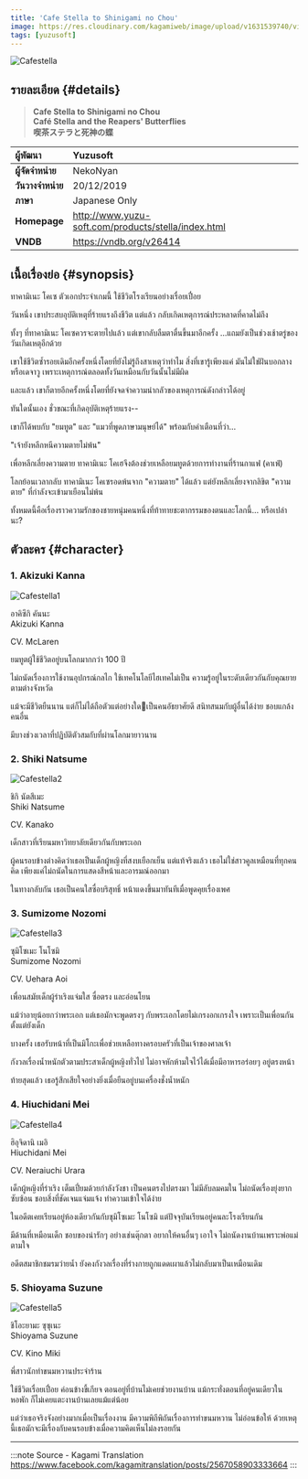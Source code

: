 ```yaml
---
title: 'Cafe Stella to Shinigami no Chou'
image: https://res.cloudinary.com/kagamiweb/image/upload/v1631539740/visualnovel/preview/cafestella.jpg
tags: [yuzusoft]
---
```


![Cafestella](https://res.cloudinary.com/kagamiweb/image/upload/v1631539740/visualnovel/preview/cafestella.jpg)

## รายละเอียด {#details}

> **Cafe Stella to Shinigami no Chou**  
> **Café Stella and the Reapers' Butterflies**  
> **喫茶ステラと死神の蝶**

| ผู้พัฒนา | Yuzusoft |
| :---- | :---- |
| **ผู้จัดจำหน่าย** | NekoNyan |
| **วันวางจำหน่าย** | 20/12/2019 |
| **ภาษา** | Japanese Only |
| **Homepage** | http://www.yuzu-soft.com/products/stella/index.html |
| **VNDB** | https://vndb.org/v26414 |

## เนื้อเรื่องย่อ {#synopsis}

ทาคามิเนะ โคเซ ตัวเอกประจำเกมนี้ ใช้ชีวิตโรงเรียนอย่างเรื่อยเปื่อย

วันหนึ่ง เขาประสบอุบัติเหตุที่ร้ายแรงถึงชีวิต
แต่แล้ว กลับเกิดเหตุการณ์ประหลาดที่คาดไม่ถึง

ทั้งๆ ที่ทาคามิเนะ โคเซควรจะตายไปแล้ว 
แต่เขากลับลืมตาตื่นขึ้นมาอีกครั้ง
...แถมยังเป็นช่วงเช้าตรู่ของวันเกิดเหตุอีกด้วย

เขาใช้ชีวิตซ้ำรอยเดิมอีกครั้งหนึ่งโดยที่ยังไม่รู้ถึงสาเหตุว่าทำไม
สิ่งที่เขารู้เพียงแค่ มันไม่ใช่ฝันบอกลางหรือเดจาวู 
เพราะเหตุการณ์ตลอดทั้งวันเหมือนกับวันนั้นไม่มีผิด 

และแล้ว เขาก็ตายอีกครั้งหนึ่งโดยที่ยังจดจำความน่ากลัวของเหตุการณ์ดังกล่าวได้อยู่

ทันใดนั้นเอง ชั่วขณะที่เกิดอุบัติเหตุร้ายแรง--

เขาก็ได้พบกับ "ยมทูต" และ "แมวที่พูดภาษามนุษย์ได้"
พร้อมกับคำเตือนที่ว่า...

"เจ้ายังหลีกหนีความตายไม่พ้น"

เพื่อหลีกเลี่ยงความตาย ทาคามิเนะ โคเฮจึงต้องช่วยเหลือยมทูตด้วยการทำงานที่ร้านกาแฟ (คาเฟ่)

โลกย้อนเวลากลับ ทาคามิเนะ โคเซรอดพ้นจาก "ความตาย" ได้แล้ว
แต่ยังหลีกเลี่ยงจากลิขิต "ความตาย" ที่กำลังจะเข้ามาเยือนไม่พ้น

ทั้งหมดนี้คือเรื่องราวความรักของชายหนุ่มคนหนึ่งที่ท้าทายชะตากรรมของตนและโลกนี้... หรือเปล่านะ?

## ตัวละคร {#character}

### 1. Akizuki Kanna

![Cafestella1](https://res.cloudinary.com/kagamiweb/image/upload/v1631540182/visualnovel/preview/cafestella_character1.jpg)

อาคิซึกิ คันนะ  
Akizuki Kanna

CV. McLaren

ยมทูตผู้ใช้ชีวิตอยู่บนโลกมากกว่า 100 ปี

ไม่ถนัดเรื่องการใช้งานอุปกรณ์กลไก ใช้เทคโนโลยีไฮเทคไม่เป็น ความรู้อยู่ในระดับเดียวกันกับคุณยายตามต่างจังหวัด

แม้จะมีชีวิตยืนนาน แต่ก็ไม่ได้ถือตัวแต่อย่างใดเป็นคนอัธยาศัยดี สนิทสนมกับผู้อื่นได้ง่าย ชอบแกล้งคนอื่น

มีบางช่วงเวลาที่ปฏิบัติตัวสมกับที่ผ่านโลกมายาวนาน

### 2. Shiki Natsume

![Cafestella2](https://res.cloudinary.com/kagamiweb/image/upload/v1631540183/visualnovel/preview/cafestella_character2.jpg)

ชิกิ นัตสึเมะ  
Shiki Natsume

CV. Kanako

เด็กสาวที่เรียนมหาวิทยาลัยเดียวกันกับพระเอก

ผู้คนรอบข้างต่างคิดว่าเธอเป็นเด็กผู้หญิงที่สงบเยือกเย็น แต่แท้จริงแล้ว เธอไม่ใช่สาวคูลเหมือนที่ทุกคนคิด เพียงแค่ไม่ถนัดในการแสดงสีหน้าและอารมณ์ออกมา

ในทางกลับกัน เธอเป็นคนใสซื่อบริสุทธิ์ หน้าแดงขึ้นมาทันทีเมื่อพูดคุยเรื่องเพศ

### 3. Sumizome Nozomi

![Cafestella3](https://res.cloudinary.com/kagamiweb/image/upload/v1631540184/visualnovel/preview/cafestella_character3.jpg)

ซุมิโซเมะ โนโซมิ  
Sumizome Nozomi

CV. Uehara Aoi

เพื่อนสมัยเด็กผู้ร่าเริงแจ่มใส ซื่อตรง และอ่อนโยน

แม้ว่าอายุน้อยกว่าพระเอก แต่เธอมักจะพูดตรงๆ กับพระเอกโดยไม่เกรงอกเกรงใจ เพราะเป็นเพื่อนกันตั้งแต่ยังเด็ก

บางครั้ง เธอรับหน้าที่เป็นมิโกะเพื่อช่วยเหลือทางครอบครัวที่เป็นเจ้าของศาลเจ้า

กังวลเรื่องน้ำหนักตัวตามประสาเด็กผู้หญิงทั่วไป ไม่อาจหักห้ามใจไว้ได้เมื่อมีอาหารอร่อยๆ อยู่ตรงหน้า

ท้ายสุดแล้ว เธอรู้สึกเสียใจอย่างยิ่งเมื่อยืนอยู่บนเครื่องชั่งน้ำหนัก

### 4. Hiuchidani Mei

![Cafestella4](https://res.cloudinary.com/kagamiweb/image/upload/v1631540183/visualnovel/preview/cafestella_character4.jpg)

ฮิอุจิดานิ เมอิ  
Hiuchidani Mei

CV. Neraiuchi Urara

เด็กผู้หญิงที่ร่าเริง เต็มเปี่ยมด้วยกำลังวังชา เป็นคนตรงไปตรงมา ไม่มีลับลมคมใน ไม่ถนัดเรื่องยุ่งยากซับซ้อน ชอบสิ่งที่ชัดเจนแจ่มแจ้ง ทำความเข้าใจได้ง่าย

ในอดีตเคยเรียนอยู่ห้องเดียวกันกับซุมิโซเมะ โนโซมิ แต่ปัจจุบันเรียนอยู่คนละโรงเรียนกัน

มีด้านที่เหมือนเด็ก ชอบของน่ารักๆ อย่างเช่นตุ๊กตา อยากให้คนอื่นๆ เอาใจ ไม่ถนัดงานบ้านเพราะพ่อแม่ตามใจ

อดีตสมาชิกชมรมว่ายน้ำ ยังคงกังวลเรื่องที่ร่างกายถูกแดดเผาแล้วไม่กลับมาเป็นเหมือนเดิม

### 5. Shioyama Suzune

![Cafestella5](https://res.cloudinary.com/kagamiweb/image/upload/v1631540182/visualnovel/preview/cafestella_character5.jpg)

ชิโอะยามะ ซุซุเนะ  
Shioyama Suzune

CV. Kino Miki

พี่สาวนักทำขนมหวานประจำร้าน

ใช้ชีวิตเรื่อยเปื่อย ค่อนข้างขี้เกียจ ตอนอยู่ที่บ้านไม่เคยช่วยงานบ้าน แม้กระทั่งตอนที่อยู่คนเดียวในหอพัก ก็ไม่เคยแตะงานบ้านเลยแม้แต่น้อย

แต่ว่าเธอจริงจังอย่างมากเมื่อเป็นเรื่องงาน มีความพิถีพิถันเรื่องการทำขนมหวาน ไม่อ่อนข้อให้ ด้วยเหตุนี้เธอมักจะมีเรื่องกับคนรอบข้างเมื่อความคิดเห็นไม่ลงรอยกัน

---
:::note Source - Kagami Translation
https://www.facebook.com/kagamitranslation/posts/2567058903333664
:::